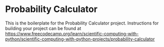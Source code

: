 # Probability Calculator

This is the boilerplate for the Probability Calculator project. Instructions for building your project can be found at https://www.freecodecamp.org/learn/scientific-computing-with-python/scientific-computing-with-python-projects/probability-calculator
